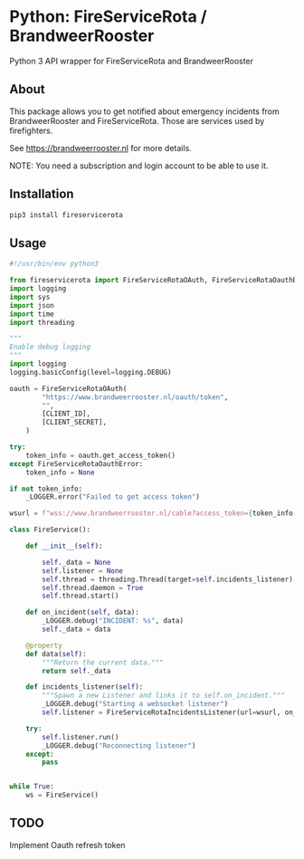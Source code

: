 # Python: FireServiceRota / BrandweerRooster

Python 3 API wrapper for FireServiceRota and BrandweerRooster

## About

This package allows you to get notified about emergency incidents from BrandweerRooster and FireServiceRota.
Those are services used by firefighters.

See https://brandweerrooster.nl for more details.

NOTE: You need a subscription and login account to be able to use it.

## Installation

```bash
pip3 install fireservicerota
```

## Usage

```python
#!/usr/bin/env python3

from fireservicerota import FireServiceRotaOAuth, FireServiceRotaOauthError, FireServiceRotaIncidentsListener
import logging
import sys
import json
import time
import threading

"""
Enable debug logging
"""
import logging
logging.basicConfig(level=logging.DEBUG)

oauth = FireServiceRotaOAuth(
        "https://www.brandweerrooster.nl/oauth/token",
        "",
        [CLIENT_ID],
        [CLIENT_SECRET],
    )

try:
    token_info = oauth.get_access_token()
except FireServiceRotaOauthError:
    token_info = None

if not token_info:
    _LOGGER.error("Failed to get access token")

wsurl = f"wss://www.brandweerrooster.nl/cable?access_token={token_info['access_token']}"

class FireService():

    def __init__(self):

        self._data = None
        self.listener = None
        self.thread = threading.Thread(target=self.incidents_listener)
        self.thread.daemon = True
        self.thread.start()

    def on_incident(self, data):
        _LOGGER.debug("INCIDENT: %s", data)
        self._data = data

    @property
    def data(self):
        """Return the current data."""
        return self._data

    def incidents_listener(self):
        """Spawn a new Listener and links it to self.on_incident."""
        _LOGGER.debug("Starting a websocket listener")
        self.listener = FireServiceRotaIncidentsListener(url=wsurl, on_incident=self.on_incident)

    try:
        self.listener.run()
        _LOGGER.debug("Reconnecting listener")
    except:
        pass


while True:
    ws = FireService()

```

## TODO

Implement Oauth refresh token
